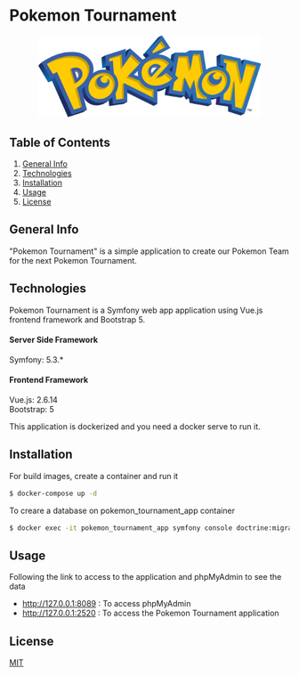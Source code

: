 # Pokemon Tournament
<p align="center"><img src="https://raw.githubusercontent.com/christiancocco/pokemon-tournament/main/assets/images/Pokemon_logo.png" width="400"></p>

## Table of Contents
1. [General Info](#general-info)
2. [Technologies](#technologies)
3. [Installation](#installation)
4. [Usage](#usage)
5. [License](#license)

## General Info

"Pokemon Tournament" is a simple application to create our Pokemon Team for the next Pokemon Tournament.


## Technologies

Pokemon Tournament is a Symfony web app application using Vue.js frontend framework and Bootstrap 5.

#### Server Side Framework
Symfony: 5.3.*<br>

#### Frontend Framework
Vue.js: 2.6.14<br>
Bootstrap: 5

This application is dockerized and you need a docker serve to run it.

## Installation

For build images, create a container and run it
```bash
$ docker-compose up -d
```
To creare a database on pokemon_tournament_app container
```bash
$ docker exec -it pokemon_tournament_app symfony console doctrine:migration:migrate --no-interaction
```

## Usage
Following the link to access to the application and phpMyAdmin to see the data

- http://127.0.0.1:8089 : To access phpMyAdmin
- http://127.0.0.1:2520 : To access the Pokemon Tournament application

## License
[MIT](https://choosealicense.com/licenses/mit/)